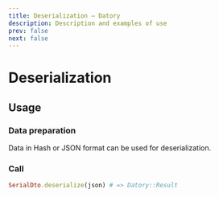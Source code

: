 ```yaml
---
title: Deserialization — Datory
description: Description and examples of use
prev: false
next: false
---
```


# Deserialization

## Usage

### Data preparation

Data in Hash or JSON format can be used for deserialization.

### Call

```ruby
SerialDto.deserialize(json) # => Datory::Result
```
